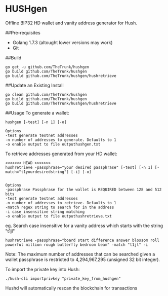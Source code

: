 # HUSHgen

Offline BIP32 HD wallet and vanity address generator for Hush.

##Pre-requisites
* Golang 1.7.3 (altought lower versions may work)
* Git

##Build
~~~~
go get -u github.com/TheTrunk/hushgen
go build github.com/TheTrunk/hushgen
go build github.com/TheTrunk/hushgen/hushretrieve
~~~~

##Update an Existing Install
~~~~
go clean github.com/TheTrunk/hushgen
go build github.com/TheTrunk/hushgen
go build github.com/TheTrunk/hushgen/hushretrieve
~~~~

##Usage
To generate a wallet:
~~~~
hushgen [-test] [-n 1] [-o]

Options
-test generate testnet addresses
-n number of addresses to generate. Defaults to 1
-o enable output to file outputhushgen.txt
~~~~

To retrieve addresses generated from your HD wallet:
	
~~~~
<<<<<<< HEAD >>>>>>>
hushretrieve -passphrase="your desired passphrase" [-test] [-n 1] [-match="t1yourdesiredstring"] [-i] [-o]


Options
-passphrase Passphrase for the wallet is REQUIRED between 128 and 512 bits
-test generate testnet addresses	
-n number of addresses to retrieve. Defaults to 1
-match regex string to search for in the address
-i case insensitive string matching
-o enable output to file outputhushretrieve.txt

~~~~

eg. Search case insensitive for a vanity address which starts with the string "t1jl"
~~~~
hushretrieve -passphrase="board start difference answer blossom roll powerful million rough butterfly bedroom beam" -match "t1jl" -i
~~~~

Note: The maximum number of addresses that can be searched given a wallet passphrase is restricted to 4,294,967,295 (unsigned 32 bit integer). 

To import the private key into Hush:
~~~~
./hush-cli importprivkey "private_key_from_hushgen"
~~~~
Hushd will automatically rescan the blockchain for transactions
